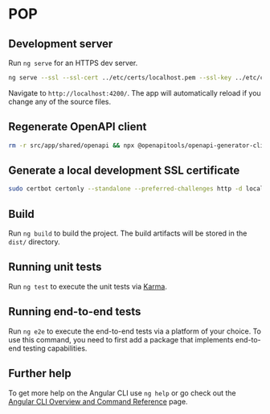 # POP


## Development server

Run `ng serve` for an HTTPS dev server.
```bash 
ng serve --ssl --ssl-cert ../etc/certs/localhost.pem --ssl-key ../etc/certs/localhost-key.pem 
```
 Navigate to `http://localhost:4200/`. The app will automatically reload if you change any of the source files.

## Regenerate OpenAPI client

```bash
rm -r src/app/shared/openapi && npx @openapitools/openapi-generator-cli generate -i openapi.json -g typescript-angular -o src/app/shared/openapi --additional-properties fileNaming=kebab-case,withInterfaces=true,useSingleRequestParameter=true --generate-alias-as-model 
```

## Generate a local development SSL certificate 

```bash 
sudo certbot certonly --standalone --preferred-challenges http -d localhost -d localhost
```

## Build

Run `ng build` to build the project. The build artifacts will be stored in the `dist/` directory.

## Running unit tests

Run `ng test` to execute the unit tests via [Karma](https://karma-runner.github.io).

## Running end-to-end tests

Run `ng e2e` to execute the end-to-end tests via a platform of your choice. To use this command, you need to first add a package that implements end-to-end testing capabilities.

## Further help

To get more help on the Angular CLI use `ng help` or go check out the [Angular CLI Overview and Command Reference](https://angular.io/cli) page.
